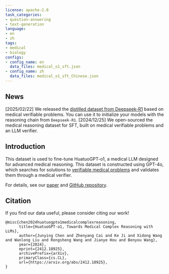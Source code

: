 ```yaml
---
license: apache-2.0
task_categories:
- question-answering
- text-generation
language:
- en
- zh
tags:
- medical
- biology
configs:
- config_name: en
  data_files: medical_o1_sft.json
- config_name: zh
  data_files: medical_o1_sft_Chinese.json
---
```


## News
[2025/02/22] We released the [distilled dataset from Deepseek-R1](https://huggingface.co/datasets/FreedomIntelligence/Medical-R1-Distill-Data) based on medical verifiable problems. You can use it to initialize your models with the reasoning chain from `Deepseek-R1`.
[2024/12/25] We open-sourced the medical reasoning dataset for SFT, built on medical verifiable problems and an LLM verifier.

## Introduction
This dataset is used to fine-tune HuatuoGPT-o1, a medical LLM designed for advanced medical reasoning. This dataset is constructed using GPT-4o, which searches for solutions to [verifiable medical problems](https://huggingface.co/datasets/FreedomIntelligence/medical-o1-verifiable-problem) and validates them through a medical verifier. 


For details, see our [paper](https://arxiv.org/pdf/2412.18925) and [GitHub repository](https://github.com/FreedomIntelligence/HuatuoGPT-o1).




## Citation

If you find our data useful, please consider citing our work!
```
@misc{chen2024huatuogpto1medicalcomplexreasoning,
      title={HuatuoGPT-o1, Towards Medical Complex Reasoning with LLMs}, 
      author={Junying Chen and Zhenyang Cai and Ke Ji and Xidong Wang and Wanlong Liu and Rongsheng Wang and Jianye Hou and Benyou Wang},
      year={2024},
      eprint={2412.18925},
      archivePrefix={arXiv},
      primaryClass={cs.CL},
      url={https://arxiv.org/abs/2412.18925}, 
}
```